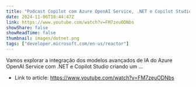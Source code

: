 ```yaml
---
title: "Podcast Copilot com Azure OpenAI Service, .NET e Copilot Studio"
date: 2024-11-06T18:44:47Z
link: https://www.youtube.com/watch?v=FM7zeuODNbs
showShare: false
showReadTime: false
thumbnail: images/dotnet.png
tags: ["developer.microsoft.com/en-us/reactor"]
---
```

Vamos explorar a integração dos modelos avançados de IA do Azure OpenAI Service com .NET e Copilot Studio criando um ...

- Link to article: https://www.youtube.com/watch?v=FM7zeuODNbs